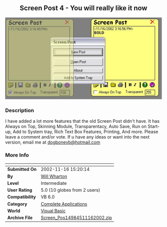 ﻿<div align="center">

## Screen Post 4 \- You will really like it now

<img src="PIC200211161530436771.JPG">
</div>

### Description

I have added a lot more features that the old Screen Post didn't have. It has Always on Top, Skinning Module, Transparentacy, Auto Save, Run on Start-up, Add to System tray, Rich Text Box Features, Printing, And more. Please leave a comment and/or vote. If u have any ideas or want into the next version, email me at dogbonevb@hotmail.com
 
### More Info
 


<span>             |<span>
---                |---
**Submitted On**   |2002-11-16 15:20:14
**By**             |[Will Wharton](https://github.com/Planet-Source-Code/PSCIndex/blob/master/ByAuthor/will-wharton.md)
**Level**          |Intermediate
**User Rating**    |5.0 (10 globes from 2 users)
**Compatibility**  |VB 6\.0
**Category**       |[Complete Applications](https://github.com/Planet-Source-Code/PSCIndex/blob/master/ByCategory/complete-applications__1-27.md)
**World**          |[Visual Basic](https://github.com/Planet-Source-Code/PSCIndex/blob/master/ByWorld/visual-basic.md)
**Archive File**   |[Screen\_Pos14984511162002\.zip](https://github.com/Planet-Source-Code/will-wharton-screen-post-4-you-will-really-like-it-now__1-40776/archive/master.zip)








